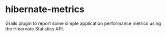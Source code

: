 hibernate-metrics
=================

Grails plugin to report some simple application performance metrics using the Hibernate Statistics API.
